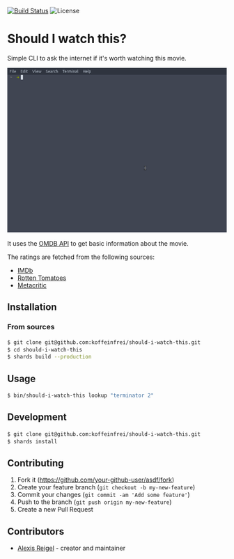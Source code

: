 [![Build Status](https://travis-ci.org/koffeinfrei/should-i-watch-this.svg?branch=master)](https://travis-ci.org/koffeinfrei/should-i-watch-this)
![License](https://img.shields.io/github/license/koffeinfrei/should-i-watch-this.svg)

# Should I watch this?

Simple CLI to ask the internet if it's worth watching this movie.

![Demo](demo.gif)

It uses the [OMDB API](http://www.omdbapi.com) to get basic information about
the movie.

The ratings are fetched from the following sources:

- [IMDb](https://www.imdb.com)
- [Rotten Tomatoes](https://www.rottentomatoes.com)
- [Metacritic](https://www.metacritic.com)

## Installation

### From sources

```bash
$ git clone git@github.com:koffeinfrei/should-i-watch-this.git
$ cd should-i-watch-this
$ shards build --production
```

## Usage

```bash
$ bin/should-i-watch-this lookup "terminator 2"
```

## Development

```bash
$ git clone git@github.com:koffeinfrei/should-i-watch-this.git
$ shards install
```

## Contributing

1. Fork it (<https://github.com/your-github-user/asdf/fork>)
2. Create your feature branch (`git checkout -b my-new-feature`)
3. Commit your changes (`git commit -am 'Add some feature'`)
4. Push to the branch (`git push origin my-new-feature`)
5. Create a new Pull Request

## Contributors

- [Alexis Reigel](https://github.com/koffeinfrei) - creator and maintainer
